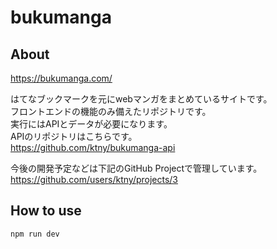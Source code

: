 # bukumanga

## About

https://bukumanga.com/

はてなブックマークを元にwebマンガをまとめているサイトです。  
フロントエンドの機能のみ備えたリポジトリです。  
実行にはAPIとデータが必要になります。  
APIのリポジトリはこちらです。  
https://github.com/ktny/bukumanga-api  

今後の開発予定などは下記のGitHub Projectで管理しています。  
https://github.com/users/ktny/projects/3

## How to use

```sh
npm run dev
```
